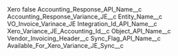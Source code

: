 <?xml version="1.0" encoding="UTF-8"?>
<CustomMetadata xmlns="http://soap.sforce.com/2006/04/metadata" xmlns:xsi="http://www.w3.org/2001/XMLSchema-instance" xmlns:xsd="http://www.w3.org/2001/XMLSchema">
    <label>Xero</label>
    <protected>false</protected>
    <values>
        <field>Accounting_Response_API_Name__c</field>
        <value xsi:type="xsd:string">Accounting_Response_Variance_JE__c</value>
    </values>
    <values>
        <field>Entity_Name__c</field>
        <value xsi:type="xsd:string">VO_Invoice_Varinace_JE</value>
    </values>
    <values>
        <field>Integration_Id_API_Name__c</field>
        <value xsi:type="xsd:string">Xero_Variance_JE_Accounting_Id__c</value>
    </values>
    <values>
        <field>Object_API_Name__c</field>
        <value xsi:type="xsd:string">Vendor_Invoicing_Header__c</value>
    </values>
    <values>
        <field>Sync_Flag_API_Name__c</field>
        <value xsi:type="xsd:string">Available_For_Xero_Variance_JE_Sync__c</value>
    </values>
</CustomMetadata>
